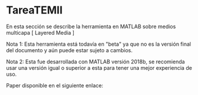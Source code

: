 # TareaTEMII
En esta sección se describe la herramienta en MATLAB sobre medios multicapa [ Layered Media ]

Nota 1: Esta herramienta está todavía en "beta" ya que no es la versión final del documento y aún puede estar sujeto a cambios.

Nota 2: Esta fue desarrollada con MATLAB versión 2018b, se recomienda usar una versión igual o superior a esta para tener una mejor experiencia de uso.

Paper disponible en el siguiente enlace: 
